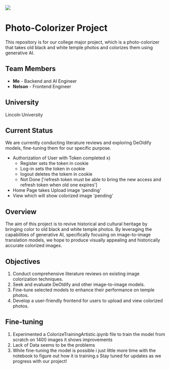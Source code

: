 ![](https://media1.giphy.com/media/v1.Y2lkPTc5MGI3NjExaHZjNW9jaGNpdHJ3dTBtZzVoajBxYjQ4dmhiam9kbmtidG0ydjE0diZlcD12MV9pbnRlcm5hbF9naWZfYnlfaWQmY3Q9Zw/xT1XGv4aPEDIVblaik/giphy.webp)
# Photo-Colorizer Project

This repository is for our college major project, which is a photo-colorizer that takes old black and white temple photos and colorizes them using generative AI.

## Team Members
- **Me** - Backend and AI Engineer
- **Nelson** - Frontend Engineer

## University
Lincoln University

## Current Status
We are currently conducting literature reviews and exploring DeOldify models, fine-tuning them for our specific purpose.

- Authorization of User with Token completed x)
    - Register sets the token in cookie
    - Log-in sets the token in cookie
    - logout deletes the tokem in cookie
    - Not Done ['refresh token must be able to bring the new access and refresh token when old one expires']
- Home Page takes Upload image 'pending'
- View which will show colorized image 'pending'

## Overview
The aim of this project is to revive historical and cultural heritage by bringing color to old black and white temple photos. By leveraging the capabilities of generative AI, specifically focusing on image-to-image translation models, we hope to produce visually appealing and historically accurate colorized images.

## Objectives
1. Conduct comprehensive literature reviews on existing image colorization techniques.
2. Seek and evaluate DeOldify and other image-to-image models.
3. Fine-tune selected models to enhance their performance on temple photos.
4. Develop a user-friendly frontend for users to upload and view colorized photos.

## Fine-tuning
1. Experimented a ColorizeTrainingArtistic.ipynb file to train the model from scratch on 1400 images it shows improvements
2. Lack of Data seems to be the problems
3. While fine-tuning the model is possible i just little more time with the notebook to figure out how it is training.s
Stay tuned for updates as we progress with our project!

